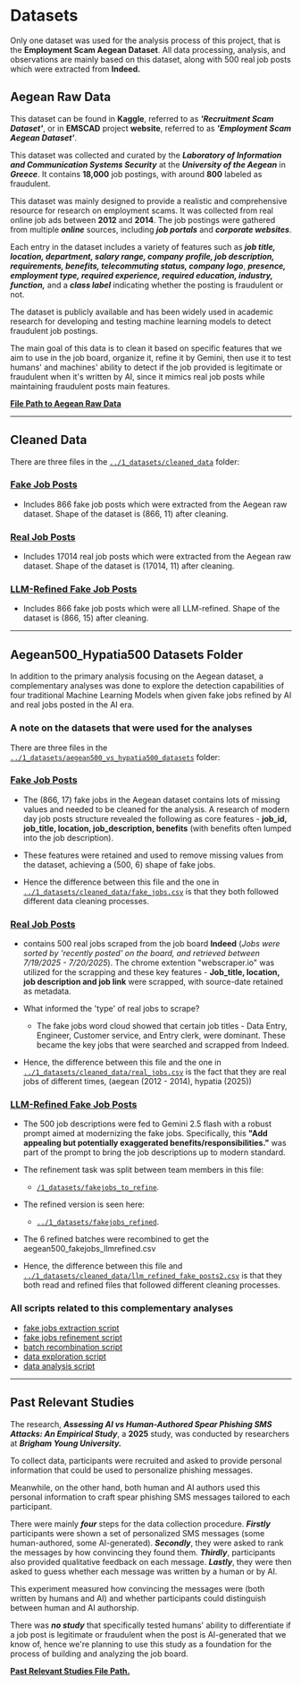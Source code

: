 # Datasets

Only one dataset was used for the analysis process of this project, that is the
**Employment Scam Aegean Dataset**. All data processing, analysis, and
observations are mainly based on this dataset, along with 500 real job posts
which were extracted from **Indeed.**

## Aegean Raw Data

This dataset can be found in **Kaggle**, referred to as **_'Recruitment Scam
Dataset'_**, or in
**EMSCAD** project **website**, referred to as **_'Employment Scam Aegean Dataset'_**.

This dataset was collected and curated by the **_Laboratory of Information and Communication
Systems Security_** at the **_University of the Aegean_** in **_Greece_**.
It contains **18,000** job postings, with around **800** labeled as fraudulent.

This dataset
was mainly designed to  provide a realistic and comprehensive resource for research
on employment scams. It was collected from real online job ads between **2012**
and **2014**.
The job postings were gathered from multiple **_online_** sources, including **_job
portals_** and **_corporate websites_**.

Each entry in the dataset includes a
variety of features such as **_job title, location, department, salary range, company_**
**_profile, job description, requirements, benefits, telecommuting status, company
logo_**, **_presence, employment type, required experience, required education, industry,
function,_** and a **_class label_** indicating whether the posting is fraudulent
or not.

The dataset is publicly available and has been widely used in academic research
for developing and testing machine learning models to detect fraudulent job postings.

The main goal of this data is to clean it based on specific features that we aim
to use in the job board, organize it, refine it by Gemini, then use it to test
humans' and machines' ability to detect if the job provided is legitimate or
fraudulent when it's written by AI, since it mimics real job posts while
maintaining fraudulent posts main features.

[**File Path to Aegean Raw Data**](https://github.com/MIT-Emerging-Talent/ET6-CDSP-group-21-repo/blob/28fb2c5be79be0883c8366fb2b4bacbbec9c6809/1_datasets/aegean_raw_data)

---

## Cleaned Data

There are three files in the [`../1_datasets/cleaned_data`](https://github.com/MIT-Emerging-Talent/ET6-CDSP-group-21-repo/blob/1559fd4f70f49837b9626a46db57799e8c5a39da/1_datasets/cleaned_data)
folder:

### [Fake Job Posts](https://github.com/MIT-Emerging-Talent/ET6-CDSP-group-21-repo/blob/14894562ec2b519501aaed5b0525f54313fdfb0f/1_datasets/cleaned_data/fake_jobs.csv)

- Includes 866 fake job posts which were extracted from the Aegean raw dataset. Shape
of the dataset is (866, 11) after cleaning.

### [Real Job Posts](https://github.com/MIT-Emerging-Talent/ET6-CDSP-group-21-repo/blob/14894562ec2b519501aaed5b0525f54313fdfb0f/1_datasets/cleaned_data/real_jobs.csv)

- Includes 17014 real job posts which were extracted from the Aegean raw dataset.
Shape of the dataset is (17014, 11) after cleaning.
  
### [LLM-Refined Fake Job Posts](https://github.com/MIT-Emerging-Talent/ET6-CDSP-group-21-repo/blob/1559fd4f70f49837b9626a46db57799e8c5a39da/1_datasets/cleaned_data/llm_refined_fake_posts2.csv)

- Includes 866 fake job posts which were all LLM-refined. Shape of the dataset
is (866, 15) after cleaning.

---

## Aegean500_Hypatia500 Datasets Folder

In addition to the primary analysis focusing on the Aegean dataset, a
complementary analyses was done to explore the detection capabilities of four
traditional Machine Learning Models when given fake jobs refined by AI and real
jobs posted in the AI era.

### A note on the datasets that were used for the analyses

There are three files in the [`../1_datasets/aegean500_vs_hypatia500_datasets`](https://github.com/MIT-Emerging-Talent/ET6-CDSP-group-21-repo/blob/e46c53bf17c3d608c8e67b607300d9faf4b6043e/1_datasets/aegean500_vs_hypatia500_datasets)
folder:

### [**Fake Job Posts**](https://github.com/MIT-Emerging-Talent/ET6-CDSP-group-21-repo/blob/e46c53bf17c3d608c8e67b607300d9faf4b6043e/1_datasets/aegean500_vs_hypatia500_datasets/aegean500_fakejobs.csv)

- The (866, 17) fake jobs in the Aegean dataset contains lots of missing values
and needed to be cleaned for the analysis. A research of modern day job posts
structure revealed the following as core features - **job_id, job_title, location,
job_description, benefits** (with benefits often lumped into the job description).

- These features were retained and used to remove missing values from the dataset,
achieving a (500, 6) shape of fake jobs.

- Hence the difference between this file and the one in [`../1_datasets/cleaned_data/fake_jobs.csv`](https://github.com/MIT-Emerging-Talent/ET6-CDSP-group-21-repo/blob/14894562ec2b519501aaed5b0525f54313fdfb0f/1_datasets/cleaned_data/fake_jobs.csv)
is that they both followed different data cleaning processes.

### [**Real Job Posts**](https://github.com/MIT-Emerging-Talent/ET6-CDSP-group-21-repo/blob/e46c53bf17c3d608c8e67b607300d9faf4b6043e/1_datasets/aegean500_vs_hypatia500_datasets/hypatia500_realjobs.csv)

- contains 500 real jobs scraped from the job board **Indeed** (_Jobs were
sorted by 'recently posted' on the board, and retrieved between 7/19/2025 - 7/20/2025_).
The chrome extention "webscraper.io" was utilized for the scrapping and these
key features - **Job_title, location, job description and job link** were
scrapped, with source-date retained as metadata.

- What informed the 'type' of real jobs to scrape?
  - The fake jobs word cloud showed that certain job titles - Data Entry,
  Engineer, Customer service, and Entry clerk, were dominant. These became the
  key jobs that were searched and scrapped from Indeed.

- Hence, the difference between this file and the one in [`../1_datasets/cleaned_data/real_jobs.csv`](https://github.com/MIT-Emerging-Talent/ET6-CDSP-group-21-repo/blob/14894562ec2b519501aaed5b0525f54313fdfb0f/1_datasets/cleaned_data/real_jobs.csv)
is the fact that they are real jobs of different times,
(aegean (2012 - 2014), hypatia (2025))

### [**LLM-Refined Fake Job Posts**](https://github.com/MIT-Emerging-Talent/ET6-CDSP-group-21-repo/blob/e46c53bf17c3d608c8e67b607300d9faf4b6043e/1_datasets/aegean500_vs_hypatia500_datasets/aegean500_fakejobs_llmrefined.csv)

- The 500 job descriptions were fed to Gemini 2.5 flash with a robust prompt
aimed at modernizing the fake jobs. Specifically, this **"Add appealing but
potentially exaggerated benefits/responsibilities."** was part of the prompt to
bring the job descriptions up to modern standard.

- The refinement task was split between team members in this file:
  - [`/1_datasets/fakejobs_to_refine`](https://github.com/MIT-Emerging-Talent/ET6-CDSP-group-21-repo/blob/08990371387dcddd06fb6f3361478bf4c33d45fb/1_datasets/fakejobs_to_refine).
- The refined version is seen here:
  - [`../1_datasets/fakejobs_refined`](https://github.com/MIT-Emerging-Talent/ET6-CDSP-group-21-repo/blob/8251dfa7db2ae2e0b35c3e619dd3c7f6e52af037/1_datasets/fakejobs_refined).
- The 6 refined batches were recombined to get the aegean500_fakejobs_llmrefined.csv
- Hence, the difference between this file and [`../1_datasets/cleaned_data/llm_refined_fake_posts2.csv`](https://github.com/MIT-Emerging-Talent/ET6-CDSP-group-21-repo/blob/1559fd4f70f49837b9626a46db57799e8c5a39da/1_datasets/cleaned_data/llm_refined_fake_posts2.csv)
is that they both read and refined files that followed different cleaning processes.

### All scripts related to this complementary analyses

- [fake jobs extraction script](https://github.com/MIT-Emerging-Talent/ET6-CDSP-group-21-repo/blob/main/2_data_preparation/fake_jobs_extraction_script.ipynb)
- [fake jobs refinement script](https://github.com/MIT-Emerging-Talent/ET6-CDSP-group-21-repo/blob/main/2_data_preparation/fake_jobs_ai_refinement_script.ipynb)
- [batch recombination script](https://github.com/MIT-Emerging-Talent/ET6-CDSP-group-21-repo/blob/main/2_data_preparation/recombine_aegean500_batches.py)
- [data exploration script](https://github.com/MIT-Emerging-Talent/ET6-CDSP-group-21-repo/blob/main/3_data_exploration/aegean_hypatia_datasets_exploration.ipynb)
- [data analysis script](https://github.com/MIT-Emerging-Talent/ET6-CDSP-group-21-repo/blob/main/4_data_analysis/aegean_hypatia_datasets_analysis.ipynb)

---

## Past Relevant Studies

The research, **_Assessing AI vs Human-Authored Spear Phishing SMS Attacks: An
Empirical Study_**, a **2025** study, was conducted by researchers at **_Brigham
Young University._**

To collect data, participants were recruited and asked to provide personal
information that could be used to personalize phishing messages.

Meanwhile, on the other hand, both human and AI authors used this personal information
to craft spear phishing SMS messages tailored to each participant.

There were mainly **_four_** steps for the data collection procedure. **_Firstly_**
participants were shown a set of personalized SMS messages (some human-authored,
some AI-generated).
**_Secondly_**, they were asked to rank the messages by how convincing they found
them. **_Thirdly_**, participants also provided qualitative feedback on each message.
**_Lastly_**, they were then asked to guess whether each message was written by a
human or by AI.

This experiment measured how convincing the messages were (both written by humans
and AI) and whether participants could distinguish between human and AI authorship.

There was **_no study_** that specifically tested humans' ability to differentiate
if a job post is legitimate or fraudulent when the post is AI-generated that we
know of, hence we're planning to use this study as a foundation for the process
of building and analyzing the job board.

[**Past Relevant Studies File Path.**](https://github.com/MIT-Emerging-Talent/ET6-CDSP-group-21-repo/blob/549942e9039edafdae73dff7d904ec97fa432148/1_datasets/past_relevant_studies.md)

